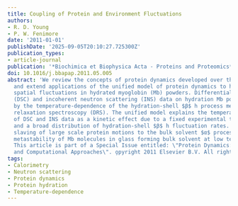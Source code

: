 ```yaml
---
title: Coupling of Protein and Environment Fluctuations
authors:
- R. D. Young
- P. W. Fenimore
date: '2011-01-01'
publishDate: '2025-09-05T20:10:27.725300Z'
publication_types:
- article-journal
publication: '*Biochimica et Biophysica Acta - Proteins and Proteomics*'
doi: 10.1016/j.bbapap.2011.05.005
abstract: 'We review the concepts of protein dynamics developed over the last 35 years
  and extend applications of the unified model of protein dynamics to heat flow and
  spatial fluctuations in hydrated myoglobin (Mb) powders. Differential scanning calorimetry
  (DSC) and incoherent neutron scattering (INS) data on hydration Mb powders are explained
  by the temperature-dependence of the hydration-shell $β$ h process measured by dielectric
  relaxation spectroscopy (DRS). The unified model explains the temperature dependence
  of DSC and INS data as a kinetic effect due to a fixed experimental time window
  and a broad distribution of hydration-shell $β$ h fluctuation rates. We review the
  slaving of large scale protein motions to the bulk solvent $α$ process, and the
  metastability of Mb molecules in glass forming bulk solvent at low temperatures.
  This article is part of a Special Issue entitled: \"Protein Dynamics: Experimental
  and Computational Approaches\". o̧pyright 2011 Elsevier B.V. All rights reserved.'
tags:
- Calorimetry
- Neutron scattering
- Protein dynamics
- Protein hydration
- Temperature-dependence
---
```

